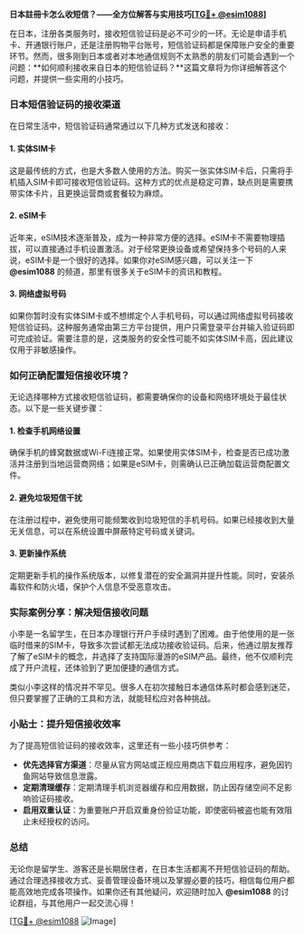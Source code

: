 **日本註冊卡怎么收短信？——全方位解答与实用技巧[[TG💪+ @esim1088](https://t.me/s/esim1088)]**

在日本，注册各类服务时，接收短信验证码是必不可少的一环。无论是申请手机卡、开通银行账户，还是注册购物平台账号，短信验证码都是保障账户安全的重要环节。然而，很多刚到日本或者对本地通信规则不太熟悉的朋友们可能会遇到一个问题：**如何顺利接收来自日本的短信验证码？**这篇文章将为你详细解答这个问题，并提供一些实用的小技巧。

### 日本短信验证码的接收渠道

在日常生活中，短信验证码通常通过以下几种方式发送和接收：

#### 1. 实体SIM卡
这是最传统的方式，也是大多数人使用的方法。购买一张实体SIM卡后，只需将手机插入SIM卡即可接收短信验证码。这种方式的优点是稳定可靠，缺点则是需要携带实体卡片，且更换运营商或套餐较为麻烦。

#### 2. eSIM卡
近年来，eSIM技术逐渐普及，成为一种非常方便的选择。eSIM卡不需要物理插拔，可以直接通过手机设置激活。对于经常更换设备或希望保持多个号码的人来说，eSIM卡是一个很好的选择。如果你对eSIM感兴趣，可以关注一下 **@esim1088** 的频道，那里有很多关于eSIM卡的资讯和教程。

#### 3. 网络虚拟号码
如果你暂时没有实体SIM卡或不想绑定个人手机号码，可以通过网络虚拟号码接收短信验证码。这种服务通常由第三方平台提供，用户只需登录平台并输入验证码即可完成验证。需要注意的是，这类服务的安全性可能不如实体SIM卡高，因此建议仅用于非敏感操作。

### 如何正确配置短信接收环境？

无论选择哪种方式接收短信验证码，都需要确保你的设备和网络环境处于最佳状态。以下是一些关键步骤：

#### 1. 检查手机网络设置
确保手机的蜂窝数据或Wi-Fi连接正常。如果使用实体SIM卡，检查是否已成功激活并注册到当地运营商网络；如果是eSIM卡，则需确认已正确加载运营商配置文件。

#### 2. 避免垃圾短信干扰
在注册过程中，避免使用可能频繁收到垃圾短信的手机号码。如果已经接收到大量无关信息，可以在系统设置中屏蔽特定号码或关键词。

#### 3. 更新操作系统
定期更新手机的操作系统版本，以修复潜在的安全漏洞并提升性能。同时，安装杀毒软件和防火墙，保护个人信息不受恶意攻击。

### 实际案例分享：解决短信接收问题

小李是一名留学生，在日本办理银行开户手续时遇到了困难。由于他使用的是一张临时借来的SIM卡，导致多次尝试都无法成功接收验证码。后来，他通过朋友推荐了解了eSIM卡的概念，并选择了支持国际漫游的eSIM产品。最终，他不仅顺利完成了开户流程，还体验到了更加便捷的通信方式。

类似小李这样的情况并不罕见。很多人在初次接触日本通信体系时都会感到迷茫，但只要掌握了正确的工具和方法，就能轻松应对各种挑战。

### 小贴士：提升短信接收效率

为了提高短信验证码的接收效率，这里还有一些小技巧供参考：

- **优先选择官方渠道**：尽量从官方网站或正规应用商店下载应用程序，避免因钓鱼网站导致信息泄露。
- **定期清理缓存**：定期清理手机浏览器缓存和应用数据，防止因存储空间不足影响验证码接收。
- **启用双重认证**：为重要账户开启双重身份验证功能，即使密码被盗也能有效阻止未经授权的访问。

### 总结

无论你是留学生、游客还是长期居住者，在日本生活都离不开短信验证码的帮助。通过合理选择接收方式、妥善管理设备环境以及掌握必要的技巧，相信每位用户都能高效地完成各项操作。如果你还有其他疑问，欢迎随时加入 **@esim1088** 的讨论群组，与其他用户一起交流心得！

[[TG💪+ @esim1088](https://t.me/s/esim1088) ![Image](https://i.postimg.cc/4NQfJmqS/Snipaste-2025-05-13-00-14-12.png)]